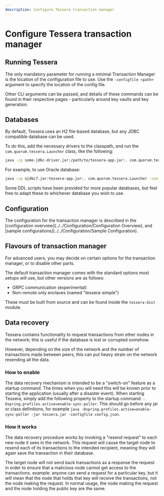 ```yaml
---
description: Configure Tessera transaction manager
---
```


# Configure Tessera transaction manager

## Running Tessera

The only mandatory parameter for running a minimal Transaction Manager is the location of the configuration file to use.
Use the `-configfile <path>` argument to specify the location of the config file.

Other CLI arguments can be passed, and details of these commands can be found in their respective pages - particularly around key vaults and key generation.

## Databases

By default, Tessera uses an H2 file-based database, but any JDBC compatible database can be used.

To do this, add the necessary drivers to the classpath, and run the `com.quorum.tessera.Launcher` class, like the following:

```bash
java -cp some-jdbc-driver.jar:/path/to/tessera-app.jar:. com.quorum.tessera.Launcher
```

For example, to use Oracle database:

```bash
java -cp ojdbc7.jar:tessera-app.jar:. com.quorum.tessera.Launcher -configfile config.json
```

Some DDL scripts have been provided for more popular databases, but feel free to adapt these to whichever database you wish to use.

## Configuration

The configuration for the transaction manager is described in the [configuration overview](../../Configuration/Configuration Overview), and [sample configurations](../../Configuration/Sample Configuration).

## Flavours of transaction manager

For advanced users, you may decide on certain options for the transaction manager, or to disable other parts.

The default transaction manager comes with the standard options most setups will use, but other versions are as follows:

- GRPC communication (experimental)
- Non-remote only enclaves (named "tessera-simple")

These must be built from source and can be found inside the `tessera-dist` module.

## Data recovery

Tessera contains functionality to request transactions from other nodes in the network; this is useful if the database is lost or corrupted somehow.

However, depending on the size of the network and the number of transactions made between peers, this can put heavy strain on the network resending all the data.

### How to enable

The data recovery mechanism is intended to be a "switch-on" feature as a startup command. The times when you will need this will be known prior to starting the application (usually after a disaster event). When starting Tessera, simply add the following property to the startup command: `-Dspring.profiles.active=enable-sync-poller`. This should go before any jar or class definitions, for example `java -Dspring.profiles.active=enable-sync-poller -jar tessera.jar -configfile config.json`.

### How it works

The data recovery procedure works by invoking a "resend request" to each new node it sees in the network. This request will cause the target node to resend each of its transactions to the intended recipient, meaning they will again save the transaction in their database.

The target node will not send back transactions as a response the request in order to ensure that a malicious node cannot get access to the transactions. example: anyone can send a request for a particular key, but it will mean that the node that holds that key will receive the transactions, not the node making the request. In normal usage, the node making the request and the node holding the public key are the same.
